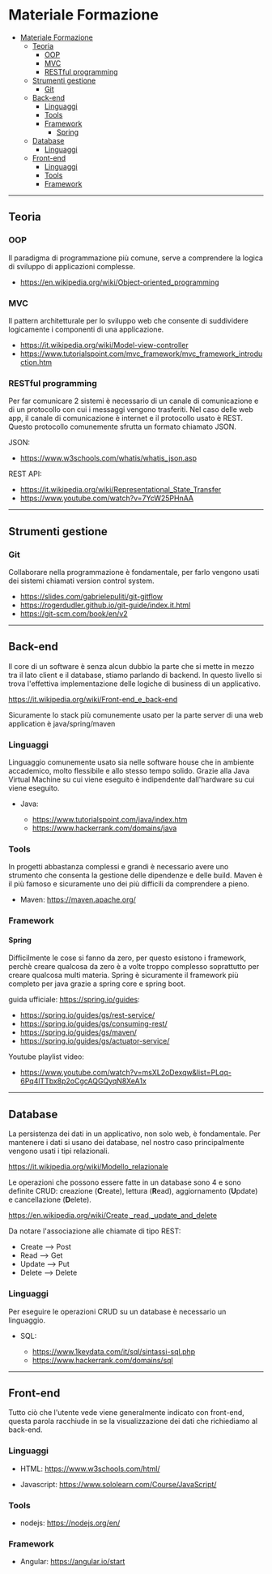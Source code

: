 # Materiale Formazione

- [Materiale Formazione](#materiale-formazione)
  - [Teoria](#teoria)
    - [OOP](#oop)
    - [MVC](#mvc)
    - [RESTful programming](#restful-programming)
  - [Strumenti gestione](#strumenti-gestione)
    - [Git](#git)
  - [Back-end](#back-end)
    - [Linguaggi](#linguaggi)
    - [Tools](#tools)
    - [Framework](#framework)
      - [Spring](#spring)
  - [Database](#database)
    - [Linguaggi](#linguaggi-1)
  - [Front-end](#front-end)
    - [Linguaggi](#linguaggi-2)
    - [Tools](#tools-1)
    - [Framework](#framework-1)

---

## Teoria

### OOP

Il paradigma di programmazione più comune, serve a comprendere la logica di sviluppo di applicazioni complesse.

* https://en.wikipedia.org/wiki/Object-oriented_programming

### MVC

Il pattern architetturale per lo sviluppo web che consente di suddividere logicamente i componenti di una applicazione.

* https://it.wikipedia.org/wiki/Model-view-controller 
* https://www.tutorialspoint.com/mvc_framework/mvc_framework_introduction.htm

### RESTful programming

Per far comunicare 2 sistemi è necessario di un canale di comunicazione e di un protocollo con cui i messaggi vengono trasferiti. Nel caso delle web app, il canale di comunicazione è internet e il protocollo usato è REST. Questo protocollo comunemente sfrutta un formato chiamato JSON.

JSON:

* https://www.w3schools.com/whatis/whatis_json.asp

REST API:

* https://it.wikipedia.org/wiki/Representational_State_Transfer
* https://www.youtube.com/watch?v=7YcW25PHnAA

---

## Strumenti gestione

### Git

Collaborare nella programmazione è fondamentale, per farlo vengono usati dei sistemi chiamati version control system. 

* https://slides.com/gabrielepuliti/git-gitflow
* https://rogerdudler.github.io/git-guide/index.it.html
* https://git-scm.com/book/en/v2

---

## Back-end

Il core di un software è senza alcun dubbio la parte che si mette in mezzo tra il lato client e il database, stiamo parlando di backend. In questo livello si trova l'effettiva implementazione delle logiche di business di un applicativo.

https://it.wikipedia.org/wiki/Front-end_e_back-end

Sicuramente lo stack più comunemente usato per la parte server di una web application è java/spring/maven

### Linguaggi

Linguaggio comunemente usato sia nelle software house che in ambiente accademico, molto flessibile e allo stesso tempo solido. Grazie alla Java Virtual Machine su cui viene eseguito è indipendente dall'hardware su cui viene eseguito.

* Java: 

  * https://www.tutorialspoint.com/java/index.htm
  * https://www.hackerrank.com/domains/java

### Tools

In progetti abbastanza complessi e grandi è necessario avere uno strumento che consenta la gestione delle dipendenze e delle build. Maven è il più famoso e sicuramente uno dei più difficili da comprendere a pieno.

* Maven: https://maven.apache.org/

### Framework

#### Spring

Difficilmente le cose si fanno da zero, per questo esistono i framework, perchè creare qualcosa da zero è a volte troppo complesso soprattutto per creare qualcosa multi materia. Spring è sicuramente il framework più completo per java grazie a spring core e spring boot.


guida ufficiale: https://spring.io/guides:

  * https://spring.io/guides/gs/rest-service/
  * https://spring.io/guides/gs/consuming-rest/
  * https://spring.io/guides/gs/maven/
  * https://spring.io/guides/gs/actuator-service/

Youtube playlist video:

  * https://www.youtube.com/watch?v=msXL2oDexqw&list=PLqq-6Pq4lTTbx8p2oCgcAQGQyqN8XeA1x

---

## Database

La persistenza dei dati in un applicativo, non solo web, è fondamentale. Per mantenere i dati si usano dei database, nel nostro caso principalmente vengono usati i tipi relazionali.

https://it.wikipedia.org/wiki/Modello_relazionale

Le operazioni che possono essere fatte in un database sono 4 e sono definite CRUD: creazione (**C**reate), lettura (**R**ead), aggiornamento (**U**pdate) e cancellazione (**D**elete).

https://en.wikipedia.org/wiki/Create,_read,_update_and_delete

Da notare l'associazione alle chiamate di tipo REST:

  * Create --> Post
  * Read --> Get
  * Update --> Put
  * Delete --> Delete

### Linguaggi

Per eseguire le operazioni CRUD su un database è necessario un linguaggio.

* SQL:

  *  https://www.1keydata.com/it/sql/sintassi-sql.php
  *  https://www.hackerrank.com/domains/sql

---

## Front-end

Tutto ciò che l'utente vede viene generalmente indicato con front-end, questa parola racchiude in se la visualizzazione dei dati che richiediamo al back-end.

### Linguaggi

* HTML: https://www.w3schools.com/html/

* Javascript: https://www.sololearn.com/Course/JavaScript/

### Tools

* nodejs: https://nodejs.org/en/

### Framework

* Angular: https://angular.io/start
